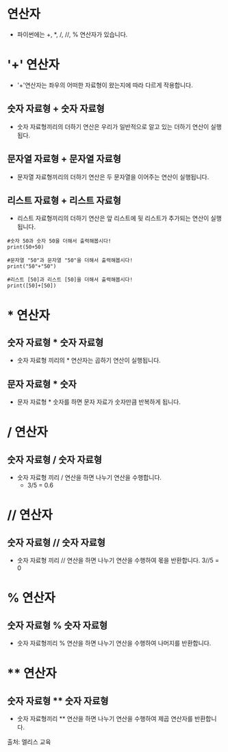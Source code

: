 # 연산자
* 파이썬에는 +, *, /, //, % 연산자가 있습니다.


# '+' 연산자
* '+'연산자는 좌우의 어떠한 자료형이 왔는지에 따라 다르게 작용합니다.

## 숫자 자료형 + 숫자 자료형
* 숫자 자료형끼리의 더하기 연산은 우리가 일반적으로 알고 있는 더하기 연산이 실행됩다.

## 문자열 자료형 + 문자열 자료형
* 문자열 자료형끼리의 더하기 연산은 두 문자열을 이어주는 연산이 실행됩니다.

## 리스트 자료형 + 리스트 자료형
* 리스트 자료형끼리의 더하기 연산은 앞 리스트에 뒷 리스트가 추가되는 연산이 실행됩니다.


```
#숫자 50과 숫자 50을 더해서 출력해봅시다!
print(50+50)

#문자열 "50"과 문자열 "50"을 더해서 출력해봅시다!
print("50"+"50")

#리스트 [50]과 리스트 [50]을 더해서 출력해봅시다!
print([50]+[50])

```

# * 연산자
## 숫자 자료형 * 숫자 자료형
* 숫자 자료형 끼리의 * 연산자는 곱하기 연산이 실행됩니다.

## 문자 자료형 * 숫자
* 문자 자료형 * 숫자를 하면 문자 자료가 숫자만큼 반복하게 됩니다.

# / 연산자
## 숫자 자료형 / 숫자 자료형
* 숫자 자료형 끼리 / 연산을 하면 나누기 연산을 수행합니다.
    * 3/5 = 0.6

# // 연산자
## 숫자 자료형 // 숫자 자료형
* 숫자 자료형 끼리 // 연산을 하면 나누기 연산을 수행하여 몫을 반환합니다.
    3//5 = 0

# % 연산자
## 숫자 자료형 % 숫자 자료형
* 숫자 자료형끼리 % 연산을 하면 나누기 연산을 수행하여 나머지를 반환합니다.

# ** 연산자
## 숫자 자료형 ** 숫자 자료형
* 숫자 자료형끼리 ** 연산을 하면 나누기 연산을 수행하여 제곱 연산자를 반환합니다.


출처: 엘리스 교육
